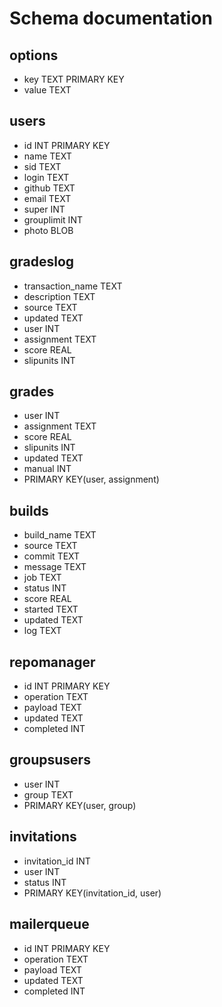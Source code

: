 Schema documentation
====================

## options
* key TEXT PRIMARY KEY
* value TEXT

## users
* id INT PRIMARY KEY
* name TEXT
* sid TEXT
* login TEXT
* github TEXT
* email TEXT
* super INT
* grouplimit INT
* photo BLOB

## gradeslog
* transaction_name TEXT
* description TEXT
* source TEXT
* updated TEXT
* user INT
* assignment TEXT
* score REAL
* slipunits INT

## grades
* user INT
* assignment TEXT
* score REAL
* slipunits INT
* updated TEXT
* manual INT
* PRIMARY KEY(user, assignment)

## builds
* build_name TEXT
* source TEXT
* commit TEXT
* message TEXT
* job TEXT
* status INT
* score REAL
* started TEXT
* updated TEXT
* log TEXT

## repomanager
* id INT PRIMARY KEY
* operation TEXT
* payload TEXT
* updated TEXT
* completed INT

## groupsusers
* user INT
* group TEXT
* PRIMARY KEY(user, group)

## invitations
* invitation_id INT
* user INT
* status INT
* PRIMARY KEY(invitation_id, user)

## mailerqueue
* id INT PRIMARY KEY
* operation TEXT
* payload TEXT
* updated TEXT
* completed INT
